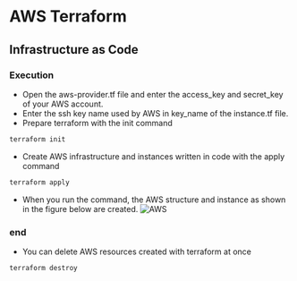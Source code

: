 # AWS Terraform

## Infrastructure as Code

### Execution

* Open the aws-provider.tf file and enter the access_key and secret_key of your AWS account.
* Enter the ssh key name used by AWS in key_name of the instance.tf file.
* Prepare terraform with the init command

```bash
terraform init
```

* Create AWS infrastructure and instances written in code with the apply command

```bash
terraform apply
```

* When you run the command, the AWS structure and instance as shown in the figure below are created.
![AWS](http://imageresizer-dev-serverlessdeploymentbucket-xapz1q6q9exe.s3-website-ap-northeast-1.amazonaws.com/gitpng/aws_diagram_v2.PNG)

### end

* You can delete AWS resources created with terraform at once

```bash
terraform destroy
```